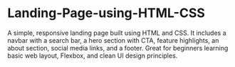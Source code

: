 # Landing-Page-using-HTML-CSS
A simple, responsive landing page built using HTML and CSS. It includes a navbar with a search bar, a hero section with CTA, feature highlights, an about section, social media links, and a footer. Great for beginners learning basic web layout, Flexbox, and clean UI design principles.
